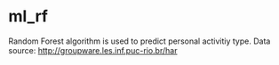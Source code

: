 ml_rf
=====
Random Forest algorithm is used to predict personal activitiy type. 
Data source:  http://groupware.les.inf.puc-rio.br/har
